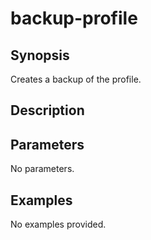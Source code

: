 # backup-profile

## Synopsis

Creates a backup of the profile.

## Description



## Parameters
No parameters.
## Examples
No examples provided.
